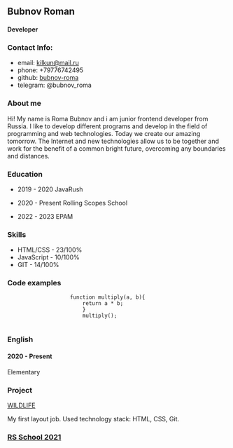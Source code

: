 ## Bubnov Roman 
#### Developer

### Contact Info:  

* email: kilkun@mail.ru  
* phone: +79776742495
* github: [bubnov-roma](https://github.com/Bubnov-Roma)
* telegram: @bubnov_roma

### About me
Hi! My name is Roma Bubnov and i am junior frontend developer from Russia. I like to develop different programs and develop in the field of programming and web technologies. Today we create our amazing tomorrow. The Internet and new technologies allow us to be together and work for the benefit of a common bright future, overcoming any boundaries and distances.

### Education

* 2019 - 2020
JavaRush

* 2020 - Present
Rolling Scopes School

* 2022 - 2023
EPAM


### Skills

* HTML/CSS    - 23/100%
* JavaScript  - 10/100%    
* GIT         - 14/100%      

### Code examples

```
                    function multiply(a, b){
                        return a * b;
                        }​
                        multiply();
                    
```



### English
#### 2020 - Present

Elementary

### Project
[WILDLIFE](https://rolling-scopes-school.github.io/bubnov-roma-JSFE2021Q1/wildlife/)

My first layout job. Used technology stack: HTML, CSS, Git.


### [RS School 2021](https://rs.school/js/) 
